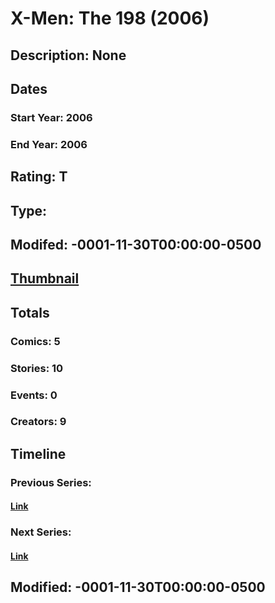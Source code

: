 # X-Men: The 198 (2006)
## Description: None
## Dates
### Start Year: 2006
### End Year: 2006
## Rating: T
## Type: 
## Modifed: -0001-11-30T00:00:00-0500
## [Thumbnail](http://i.annihil.us/u/prod/marvel/i/mg/b/d0/4bc607add174a.jpg)
## Totals
### Comics: 5
### Stories: 10
### Events: 0
### Creators: 9
## Timeline
### Previous Series: 
#### [Link]()
### Next Series: 
#### [Link]()
## Modified: -0001-11-30T00:00:00-0500